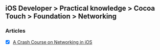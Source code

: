 ## iOS Developer > Practical knowledge > Cocoa Touch > Foundation > Networking

### Articles
- [x] [A Crash Course on Networking in iOS](https://www.sitepoint.com/a-crash-course-on-networking-in-ios/)


